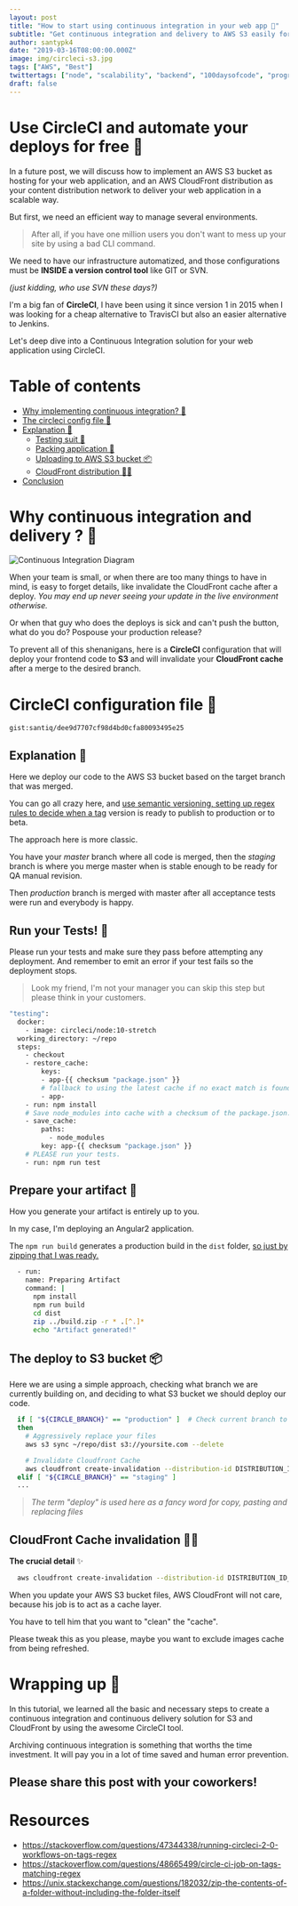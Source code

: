 ```yaml
---
layout: post
title: "How to start using continuous integration in your web app 🚀"
subtitle: "Get continuous integration and delivery to AWS S3 easily for your React or Angular app by using CircleCI"
author: santypk4
date: "2019-03-16T08:00:00.000Z"
image: img/circleci-s3.jpg
tags: ["AWS", "Best"]
twittertags: ["node", "scalability", "backend", "100daysofcode", "programming", "devops", "javascript", "continuousdelivery"]
draft: false
---
```


  # Use CircleCI and automate your deploys for free 🚢

  In a future post, we will discuss how to implement an AWS S3 bucket as hosting for your web application, and an AWS CloudFront distribution as your content distribution network to deliver your web application in a scalable way.

  But first, we need an efficient way to manage several environments.

  > After all, if you have one million users you don't want to mess up your site by using a bad CLI command.

  We need to have our infrastructure automatized, and those configurations must be **INSIDE a version control tool** like GIT or SVN.

  _(just kidding, who use SVN these days?)_ 

  I'm a big fan of **CircleCI**, I have been using it since version 1 in 2015 when I was looking for a cheap alternative to TravisCI but also an easier alternative to Jenkins.

  Let's deep dive into a Continuous Integration solution for your web application using CircleCI.

  # Table of contents

  - [Why implementing continuous integration? 🤔](#why)
  - [The circleci config file 🙌](#config)
  - [Explanation 🍿](#explanation)
      - [Testing suit 👮](#tests)
      - [Packing application 🔮](#packing)
      - [Uploading to AWS S3 bucket 📦](#deploy)
      - [CloudFront distribution 🕵️‍♂️](#cache)
  - [Conclusion](#conclusion)

<a name="why"></a>

# Why continuous integration and delivery ? 🤔 

  ![Continuous Integration Diagram](/img/circleci-s3/ci.png)
  
  When your team is small, or when there are too many things to have in mind, is easy to forget details, like invalidate the CloudFront cache after a deploy. 
  _You may end up never seeing your update in the live environment otherwise._

  Or when that guy who does the deploys is sick and can't push the button, what do you do? Pospouse your production release?

  To prevent all of this shenanigans, here is a **CircleCI** configuration that will deploy 
  your frontend code to **S3** and will invalidate your **CloudFront cache** after a merge to the desired branch.

<a name="config"></a>  

  # CircleCI configuration file 🙌

  `gist:santiq/dee9d7707cf98d4bd0cfa80093495e25`

<a name="explanation"></a>

  ## Explanation 🍿

  Here we deploy our code to the AWS S3 bucket based on the target branch that was merged.

  You can go all crazy here, and [use semantic versioning, setting up regex rules to decide when a tag](https://stackoverflow.com/questions/48665499/circle-ci-job-on-tags-matching-regex) version is ready to publish to production or to beta.

  The approach here is more classic.

  You have your _master_ branch where all code is merged, then the _staging_ branch is where you merge master when is stable enough to be ready for QA manual revision.

  Then _production_ branch is merged with master after all acceptance tests were run and everybody is happy.

<a name="tests"></a>

  ## Run your Tests! 👮

  Please run your tests and make sure they pass before attempting any deployment.
  And remember to emit an error if your test fails so the deployment stops.

  > Look my friend, I'm not your manager you can skip this step but please think in your customers.

  ```bash
  "testing":
    docker:
      - image: circleci/node:10-stretch
    working_directory: ~/repo
    steps:
      - checkout
      - restore_cache:
          keys:
          - app-{{ checksum "package.json" }}
          # fallback to using the latest cache if no exact match is found.
          - app-
      - run: npm install
      # Save node_modules into cache with a checksum of the package.json.
      - save_cache:
          paths:
            - node_modules
          key: app-{{ checksum "package.json" }}
      # PLEASE run your tests.
      - run: npm run test 
  ```

<a name="packing"></a>

  ## Prepare your artifact 🔮

  How you generate your artifact is entirely up to you.

  In my case, I'm deploying an Angular2 application.

  The `npm run build` generates a production build in the `dist` folder, [so just by zipping that I was ready.](https://unix.stackexchange.com/questions/182032/zip-the-contents-of-a-folder-without-including-the-folder-itself)

  ```bash
    - run:
      name: Preparing Artifact
      command: |
        npm install
        npm run build 
        cd dist       
        zip ../build.zip -r * .[^.]*
        echo "Artifact generated!"
  ```

<a name="deploy"></a>

  ## The deploy to S3 bucket 📦

  Here we are using a simple approach, checking what branch we are currently building on, and deciding to what S3 bucket we should deploy our code.

  ```bash
    if [ "${CIRCLE_BRANCH}" == "production" ]  # Check current branch to decide to which S3 bucket deploy.
    then
      # Aggressively replace your files
      aws s3 sync ~/repo/dist s3://yoursite.com --delete  

      # Invalidate Cloudfront Cache
      aws cloudfront create-invalidation --distribution-id DISTRIBUTION_ID_YOUR_SITE_PRODUCTION --paths /\* 
    elif [ "${CIRCLE_BRANCH}" == "staging" ]
    ...
  ```

  > _The term "deploy" is used here as a fancy word for copy, pasting and replacing files_

<a name="cache"></a>

  ## CloudFront Cache invalidation 🕵️‍♂️
  
  **The crucial detail** ✨

  ```bash
    aws cloudfront create-invalidation --distribution-id DISTRIBUTION_ID_YOUR_SITE_PRODUCTION --paths /\*
  ```

  When you update your AWS S3 bucket files, AWS CloudFront will not care, because his job is to act as a cache layer.

  You have to tell him that you want to "clean" the "cache".

  Please tweak this as you please, maybe you want to exclude images cache from being refreshed.

<a name="conclusion"></a>

# Wrapping up 🎉

  In this tutorial, we learned all the basic and necessary steps to create a continuous integration and continuous delivery solution for S3 and CloudFront by using the awesome CircleCI tool.
  
  Archiving continuous integration is something that worths the time investment.
  It will pay you in a lot of time saved and human error prevention.

## Please share this post with your coworkers!

# Resources

- https://stackoverflow.com/questions/47344338/running-circleci-2-0-workflows-on-tags-regex
- https://stackoverflow.com/questions/48665499/circle-ci-job-on-tags-matching-regex
- https://unix.stackexchange.com/questions/182032/zip-the-contents-of-a-folder-without-including-the-folder-itself